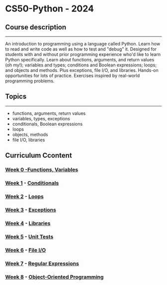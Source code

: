 # CS50-Python - 2024

## Course description
---------------------------

An introduction to programming using a language called Python. Learn how to read and write code as well as how to test and "debug" it. Designed for students with and without prior programming experience who'd like to learn Python specifically. Learn about functions, arguments, and return values (oh my!); variables and types; conditions and Boolean expressions; loops; and objects and methods. Plus exceptions, file I/O, and libraries. Hands-on opportunities for lots of practice. Exercises inspired by real-world programming problems.

## Topics
-----------------------------

- functions, arguments, return values
- variables, types, exceptions
- conditionals, Boolean expressions
- loops
- objects, methods
- file I/O, libraries

## Curriculum Ccontent

### [Week 0 -Functions, Variables](https://cs50.harvard.edu/python/2022/weeks/0/)


### [Week 1](/Week%201/) - [Conditionals](https://cs50.harvard.edu/python/2022/weeks/1/)

### [Week 2](/Week%202/) - [Loops](https://cs50.harvard.edu/python/2022/weeks/2/)


### [Week 3](/Week%203/) - [Exceptions](https://cs50.harvard.edu/python/2022/weeks/3/)


### [Week 4](/Week%204/) - [Libraries](https://cs50.harvard.edu/python/2022/weeks/4/)


### [Week 5](/Week%205/) - [Unit Tests](https://cs50.harvard.edu/python/2022/weeks/5/)

### [Week 6](/Week%206/) - [File I/O](https://cs50.harvard.edu/python/2022/weeks/6/)


### [Week 7](/Week%207/) - [Regular Expressions](https://cs50.harvard.edu/python/2022/weeks/7/)


### [Week 8](/Week%208/) - [Object-Oriented Programming](https://cs50.harvard.edu/python/2022/weeks/8)
